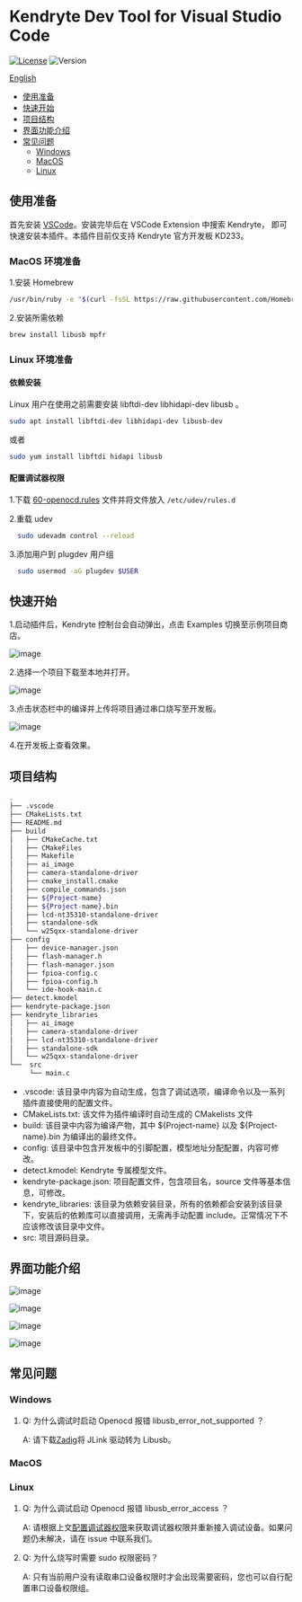# Kendryte Dev Tool for Visual Studio Code

[![License](https://img.shields.io/badge/license-Apache%202-blue)](https://raw.githubusercontent.com/kendryte/Kendryte-dev-extension/master/LICENSE)
![Version](https://img.shields.io/badge/Version-preview-green)

[English](./README_EN.md)

- [使用准备](#使用准备)
- [快速开始](#快速开始)
- [项目结构](#项目结构)
- [界面功能介绍](#界面功能介绍)
- [常见问题](#常见问题)
  - [Windows](#Windows)
  - [MacOS](#MacOS)
  - [Linux](#Linux)

## 使用准备

首先安装 [VSCode](https://code.visualstudio.com/)。安装完毕后在 VSCode Extension 中搜索 Kendryte， 即可快速安装本插件。本插件目前仅支持 Kendryte 官方开发板 KD233。

### MacOS 环境准备

1.安装 Homebrew

``` bash
/usr/bin/ruby -e "$(curl -fsSL https://raw.githubusercontent.com/Homebrew/install/master/install)"
```

2.安装所需依赖

``` bash
brew install libusb mpfr
```

### Linux 环境准备

#### 依赖安装

Linux 用户在使用之前需要安装 libftdi-dev libhidapi-dev libusb 。

``` bash
sudo apt install libftdi-dev libhidapi-dev libusb-dev
```

或者

``` bash
sudo yum install libftdi hidapi libusb
```

#### 配置调试器权限

1.下载 [60-openocd.rules](https://mirrors-kendryte.s3.cn-northwest-1.amazonaws.com.cn/60-openocd.rules) 文件并将文件放入 `/etc/udev/rules.d`

2.重载 udev

  ``` bash
    sudo udevadm control --reload
  ```

3.添加用户到 plugdev 用户组

  ``` bash
    sudo usermod -aG plugdev $USER
  ```

## 快速开始

1.启动插件后，Kendryte 控制台会自动弹出，点击 Examples 切换至示例项目商店。

![image](./resources/readme/quick-start/quick-1.jpeg)

2.选择一个项目下载至本地并打开。

![image](./resources/readme/quick-start/quick-2.jpeg)

3.点击状态栏中的编译并上传将项目通过串口烧写至开发板。

![image](./resources/readme/quick-start/quick-3.jpeg)

4.在开发板上查看效果。

## 项目结构

``` Bash  
.
├── .vscode
├── CMakeLists.txt
├── README.md
├── build
│   ├── CMakeCache.txt
│   ├── CMakeFiles
│   ├── Makefile
│   ├── ai_image
│   ├── camera-standalone-driver
│   ├── cmake_install.cmake
│   ├── compile_commands.json
│   ├── ${Project-name}
│   ├── ${Project-name}.bin
│   ├── lcd-nt35310-standalone-driver
│   ├── standalone-sdk
│   └── w25qxx-standalone-driver
├── config
│   ├── device-manager.json
│   ├── flash-manager.h
│   ├── flash-manager.json
│   ├── fpioa-config.c
│   ├── fpioa-config.h
│   └── ide-hook-main.c
├── detect.kmodel
├── kendryte-package.json
├── kendryte_libraries
│   ├── ai_image
│   ├── camera-standalone-driver
│   ├── lcd-nt35310-standalone-driver
│   ├── standalone-sdk
│   └── w25qxx-standalone-driver
└──  src
     └── main.c
```

- .vscode: 该目录中内容为自动生成，包含了调试选项，编译命令以及一系列插件直接使用的配置文件。
- CMakeLists.txt: 该文件为插件编译时自动生成的 CMakelists 文件
- build: 该目录中内容为编译产物，其中 ${Project-name} 以及 ${Project-name}.bin 为编译出的最终文件。
- config: 该目录中包含开发板中的引脚配置，模型地址分配配置，内容可修改。
- detect.kmodel: Kendryte 专属模型文件。
- kendryte-package.json: 项目配置文件，包含项目名，source 文件等基本信息，可修改。
- kendryte_libraries: 该目录为依赖安装目录，所有的依赖都会安装到该目录下，安装后的依赖库可以直接调用，无需再手动配置 include。正常情况下不应该修改该目录中文件。
- src: 项目源码目录。

## 界面功能介绍

![image](./resources/readme/full-screen.png)

![image](./resources/readme/status-bar.png)

![image](./resources/readme/kendryte-index.png)

![image](./resources/readme/kendryte-lib.png)

## 常见问题

### Windows

1. Q: 为什么调试时启动 Openocd 报错 libusb_error_not_supported ？

    A: 请下载[Zadig](https://zadig.akeo.ie/)将 JLink 驱动转为 Libusb。

### MacOS

### Linux

1. Q: 为什么调试启动 Openocd 报错 libusb_error_access ？

    A: 请根据上文[配置调试器权限](#配置调试器权限)来获取调试器权限并重新接入调试设备。如果问题仍未解决，请在 issue 中联系我们。

2. Q: 为什么烧写时需要 sudo 权限密码？

    A: 只有当前用户没有读取串口设备权限时才会出现需要密码，您也可以自行配置串口设备权限组。
